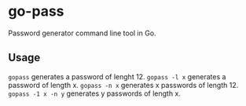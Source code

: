 # go-pass
Password generator command line tool in Go.

## Usage
`gopass` generates a password of lenght 12.
`gopass -l x` generates a password of length x.
`gopass -n x` generates x passwords of length 12.
`gopass -1 x -n y` generates y passwords of length x.